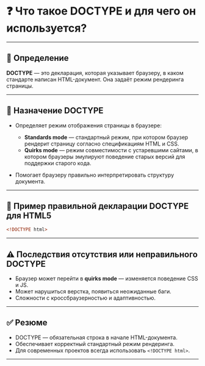 
# ❓ Что такое DOCTYPE и для чего он используется?

---

## 📌 Определение

**DOCTYPE** — это декларация, которая указывает браузеру, в каком стандарте написан HTML-документ. Она задаёт режим рендеринга страницы.

---

## 🔧 Назначение DOCTYPE

- Определяет режим отображения страницы в браузере:
  - **Standards mode** — стандартный режим, при котором браузер рендерит страницу согласно спецификациям HTML и CSS.
  - **Quirks mode** — режим совместимости с устаревшими сайтами, в котором браузеры эмулируют поведение старых версий для поддержки старого кода.
  
- Помогает браузеру правильно интерпретировать структуру документа.

---

## 📎 Пример правильной декларации DOCTYPE для HTML5

```html
<!DOCTYPE html>
```

---

## ⚠️ Последствия отсутствия или неправильного DOCTYPE

- Браузер может перейти в **quirks mode** — изменяется поведение CSS и JS.
- Может нарушиться верстка, появиться неожиданные баги.
- Сложности с кроссбраузерностью и адаптивностью.

---

## ✅ Резюме

- DOCTYPE — обязательная строка в начале HTML-документа.
- Обеспечивает корректный стандартный режим рендеринга.
- Для современных проектов всегда использовать `<!DOCTYPE html>`.

---
